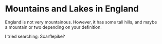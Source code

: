 # Mountains and Lakes in England

England is not very mountainous. However, it has some tall hills, and maybe a mountain or two depending on your definition.

I tried searching: Scarflepike? 
